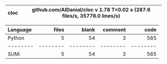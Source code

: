 cloc|github.com/AlDanial/cloc v 1.78  T=0.02 s (287.6 files/s, 35778.0 lines/s)
--- | ---

Language|files|blank|comment|code
:-------|-------:|-------:|-------:|-------:
Python|5|54|3|565
--------|--------|--------|--------|--------
SUM:|5|54|3|565
